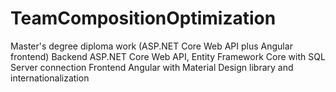 # TeamCompositionOptimization
Master's degree diploma work (ASP.NET Core Web API plus Angular frontend)
Backend ASP.NET Core Web API, Entity Framework Core with SQL Server connection
Frontend Angular with Material Design library and internationalization
